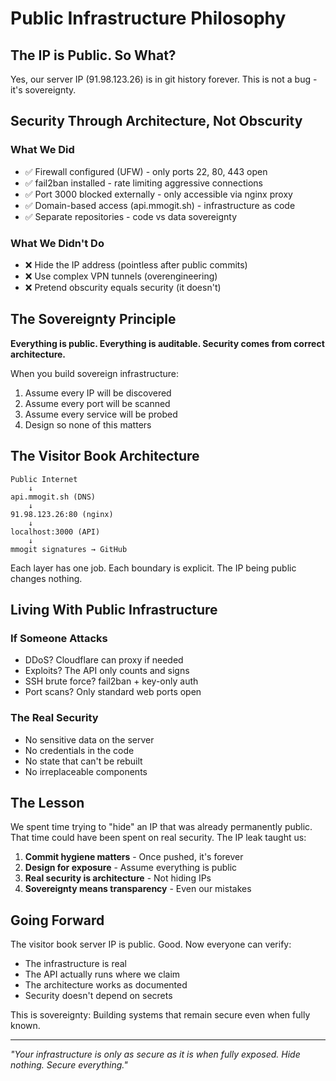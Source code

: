 # Public Infrastructure Philosophy

## The IP is Public. So What?

Yes, our server IP (91.98.123.26) is in git history forever. This is not a bug - it's sovereignty.

## Security Through Architecture, Not Obscurity

### What We Did
- ✅ Firewall configured (UFW) - only ports 22, 80, 443 open
- ✅ fail2ban installed - rate limiting aggressive connections  
- ✅ Port 3000 blocked externally - only accessible via nginx proxy
- ✅ Domain-based access (api.mmogit.sh) - infrastructure as code
- ✅ Separate repositories - code vs data sovereignty

### What We Didn't Do
- ❌ Hide the IP address (pointless after public commits)
- ❌ Use complex VPN tunnels (overengineering)
- ❌ Pretend obscurity equals security (it doesn't)

## The Sovereignty Principle

**Everything is public. Everything is auditable. Security comes from correct architecture.**

When you build sovereign infrastructure:
1. Assume every IP will be discovered
2. Assume every port will be scanned
3. Assume every service will be probed
4. Design so none of this matters

## The Visitor Book Architecture

```
Public Internet
    ↓
api.mmogit.sh (DNS)
    ↓
91.98.123.26:80 (nginx)
    ↓
localhost:3000 (API)
    ↓
mmogit signatures → GitHub
```

Each layer has one job. Each boundary is explicit. The IP being public changes nothing.

## Living With Public Infrastructure

### If Someone Attacks
- DDoS? Cloudflare can proxy if needed
- Exploits? The API only counts and signs
- SSH brute force? fail2ban + key-only auth
- Port scans? Only standard web ports open

### The Real Security
- No sensitive data on the server
- No credentials in the code
- No state that can't be rebuilt
- No irreplaceable components

## The Lesson

We spent time trying to "hide" an IP that was already permanently public. That time could have been spent on real security. The IP leak taught us:

1. **Commit hygiene matters** - Once pushed, it's forever
2. **Design for exposure** - Assume everything is public
3. **Real security is architecture** - Not hiding IPs
4. **Sovereignty means transparency** - Even our mistakes

## Going Forward

The visitor book server IP is public. Good. Now everyone can verify:
- The infrastructure is real
- The API actually runs where we claim
- The architecture works as documented
- Security doesn't depend on secrets

This is sovereignty: Building systems that remain secure even when fully known.

---
*"Your infrastructure is only as secure as it is when fully exposed. Hide nothing. Secure everything."*